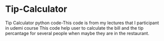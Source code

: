 # Tip-Calculator
Tip Calculator python code-This code is from my lectures that I participant  in udemi course
This code help user to calculate the bill and the tip percantage for several people when maybe they are in the restaurant.
